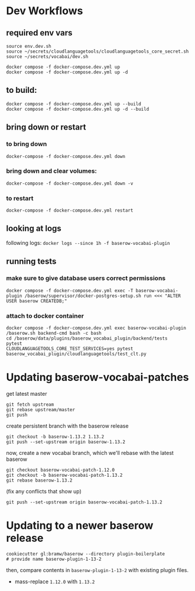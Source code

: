 # Dev Workflows

## required env vars
```
source env.dev.sh
source ~/secrets/cloudlanguagetools/cloudlanguagetools_core_secret.sh
source ~/secrets/vocabai/dev.sh

```

```
docker compose -f docker-compose.dev.yml up
docker compose -f docker-compose.dev.yml up -d
```

## to build:
```
docker compose -f docker-compose.dev.yml up --build
docker compose -f docker-compose.dev.yml up -d --build
```


## bring down or restart

### to bring down
`docker-compose -f docker-compose.dev.yml down`
### bring down and clear volumes:
`docker-compose -f docker-compose.dev.yml down -v`
### to restart
`docker-compose -f docker-compose.dev.yml restart`

## looking at logs
following logs:
`docker logs --since 1h -f baserow-vocabai-plugin`

## running tests

### make sure to give database users correct permissions
```
docker compose -f docker-compose.dev.yml exec -T baserow-vocabai-plugin /baserow/supervisor/docker-postgres-setup.sh run <<< "ALTER USER baserow CREATEDB;"
```

### attach to docker container
```
docker compose -f docker-compose.dev.yml exec baserow-vocabai-plugin /baserow.sh backend-cmd bash -c bash
cd /baserow/data/plugins/baserow_vocabai_plugin/backend/tests
pytest
CLOUDLANGUAGETOOLS_CORE_TEST_SERVICES=yes pytest baserow_vocabai_plugin/cloudlanguagetools/test_clt.py
```

# Updating baserow-vocabai-patches
get latest master
```
git fetch upstream
git rebase upstream/master
git push
```
create persistent branch with the baserow release
```
git checkout -b baserow-1.13.2 1.13.2
git push --set-upstream origin baserow-1.13.2
```
now, create a new vocabai branch, which we'll rebase with the latest baserow
```
git checkout baserow-vocabai-patch-1.12.0
git checkout -b baserow-vocabai-patch-1.13.2
git rebase baserow-1.13.2
```
(fix any conflicts that show up)
```
git push --set-upstream origin baserow-vocabai-patch-1.13.2
```

# Updating to a newer baserow release
```
cookiecutter gl:bramw/baserow --directory plugin-boilerplate
# provide name baserow-plugin-1-13-2
```
then, compare contents in `baserow-plugin-1-13-2` with existing plugin files.

* mass-replace `1.12.0` with `1.13.2`